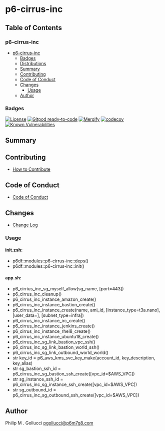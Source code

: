 # p6-cirrus-inc

## Table of Contents


### p6-cirrus-inc
- [p6-cirrus-inc](#p6-cirrus-inc)
  - [Badges](#badges)
  - [Distributions](#distributions)
  - [Summary](#summary)
  - [Contributing](#contributing)
  - [Code of Conduct](#code-of-conduct)
  - [Changes](#changes)
    - [Usage](#usage)
  - [Author](#author)

### Badges

[![License](https://img.shields.io/badge/License-Apache%202.0-yellowgreen.svg)](https://opensource.org/licenses/Apache-2.0)
[![Gitpod ready-to-code](https://img.shields.io/badge/Gitpod-ready--to--code-blue?logo=gitpod)](https://gitpod.io/#https://github.com/p6m7g8/p6-cirrus-inc)
[![Mergify](https://img.shields.io/endpoint.svg?url=https://gh.mergify.io/badges/p6m7g8/p6-cirrus-inc/&style=flat)](https://mergify.io)
[![codecov](https://codecov.io/gh/p6m7g8/p6-cirrus-inc/branch/master/graph/badge.svg?token=14Yj1fZbew)](https://codecov.io/gh/p6m7g8/p6-cirrus-inc)
[![Known Vulnerabilities](https://snyk.io/test/github/p6m7g8/p6-cirrus-inc/badge.svg?targetFile=package.json)](https://snyk.io/test/github/p6m7g8/p6-cirrus-inc?targetFile=package.json)

## Summary

## Contributing

- [How to Contribute](CONTRIBUTING.md)

## Code of Conduct

- [Code of Conduct](CODE_OF_CONDUCT.md)

## Changes

- [Change Log](CHANGELOG.md)

### Usage

#### init.zsh:

- p6df::modules::p6-cirrus-inc::deps()
- p6df::modules::p6-cirrus-inc::init()

#### app.sh:

- p6_cirrius_inc_sg_myself_allow(sg_name, [port=443])
- p6_cirrus_inc_cleanup()
- p6_cirrus_inc_instance_amazon_create()
- p6_cirrus_inc_instance_bastion_create()
- p6_cirrus_inc_instance_create(name, ami_id, [instance_type=t3a.nano], [user_data=], [subnet_type=infra])
- p6_cirrus_inc_instance_irc_create()
- p6_cirrus_inc_instance_jenkins_create()
- p6_cirrus_inc_instance_rhel8_create()
- p6_cirrus_inc_instance_ubuntu18_create()
- p6_cirrus_inc_sg_link_bastion_vpc_ssh()
- p6_cirrus_inc_sg_link_bastion_world_ssh()
- p6_cirrus_inc_sg_link_outbound_world_world()
- str key_id = p6_aws_kms_svc_key_make(account_id, key_description, key_alias)
- str sg_bastion_ssh_id = p6_cirrus_inc_sg_bastion_ssh_create([vpc_id=$AWS_VPC])
- str sg_instance_ssh_id = p6_cirrus_inc_sg_instance_ssh_create([vpc_id=$AWS_VPC])
- str sg_outbound_id = p6_cirrus_inc_sg_outbound_ssh_create([vpc_id=$AWS_VPC])


## Author

Philip M . Gollucci <pgollucci@p6m7g8.com>
